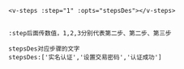 <!--横向三步步骤条 steps-->
```
<v-steps :step="1" :opts="stepsDes"></v-steps>


:step后面传数值，1,2,3分别代表第二步、第二步、第三步

stepsDes对应步骤的文字
stepsDes:['实名认证','设置交易密码','认证成功']


```

